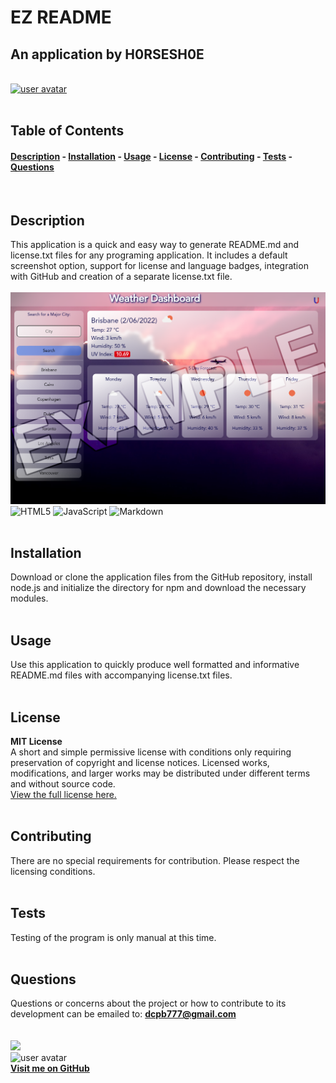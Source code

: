 
# EZ README
## An application by H0RSESH0E  
&nbsp;  
[<img src='https://img.shields.io/badge/license-MIT License-blueviolet' alt="user avatar" height="20"/>](#license)  
&nbsp;&nbsp;  
## Table of Contents
#### [Description](#description)  -  [Installation](#installation)  -  [Usage](#usage) - [License](#license) - [Contributing](#contributing) - [Tests](#tests) - [Questions](#questions)
&nbsp;  
## Description  
This application is a quick and easy way to generate README.md and license.txt files for any programing application. It includes a default screenshot option, support for license and language badges, integration with GitHub and creation of a separate license.txt file.  
&nbsp;  
<img src="./assets/images/screenshot.png" alt="EZ README application screenshot" width="600"/>    
![HTML5](https://img.shields.io/badge/html5-%23E34F26.svg?style=for-the-badge&logo=html5&logoColor=white) ![JavaScript](https://img.shields.io/badge/javascript-%23323330.svg?style=for-the-badge&logo=javascript&logoColor=%23F7DF1E) ![Markdown](https://img.shields.io/badge/markdown-%23000000.svg?style=for-the-badge&logo=markdown&logoColor=white)   
&nbsp;  
## Installation
Download or clone the application files from the GitHub repository, install node.js and initialize the directory for npm and download the necessary modules.  
&nbsp;  
## Usage
Use this application to quickly produce well formatted and informative README.md files with accompanying license.txt files.  
&nbsp;  
## License  

**MIT License**  
A short and simple permissive license with conditions only requiring preservation of copyright and license notices. Licensed works, modifications, and larger works may be distributed under different terms and without source code.  
[View the full license here.](./LICENSE/license.txt)  
&nbsp;  
## Contributing
There are no special requirements for contribution. Please respect the licensing conditions.  
&nbsp;  
## Tests
Testing of the program is only manual at this time.  
&nbsp;  
## Questions
Questions or concerns about the project or how to contribute to its development can be emailed to: **dcpb777@gmail.com**  
&nbsp;  
&nbsp;  
![](https://img.shields.io/badge/GitHub-100000?style=for-the-badge&logo=github&logoColor=white)  
<img src="https://github.com/H0RSESH0E.png" alt="user avatar" width="95"/>  
**[Visit me on GitHub](https://github.com/H0RSESH0E)**  
